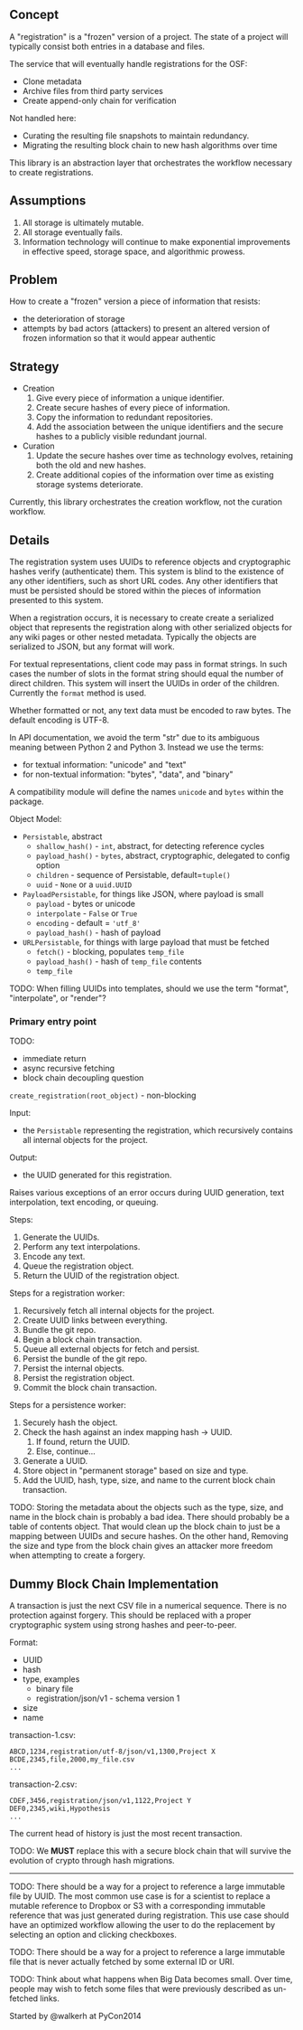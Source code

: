 ## Concept ##

A "registration" is a "frozen" version of a project. The state of a project will typically consist both entries in a database and files.

The service that will eventually handle registrations for the OSF:

* Clone metadata
* Archive files from third party services
* Create append-only chain for verification

Not handled here:

* Curating the resulting file snapshots to maintain redundancy.
* Migrating the resulting block chain to new hash algorithms over time

This library is an abstraction layer that orchestrates the workflow necessary to create registrations.

## Assumptions ##

1. All storage is ultimately mutable.
2. All storage eventually fails.
3. Information technology will continue to make exponential improvements in effective speed, storage space, and algorithmic prowess.

## Problem ##

How to create a "frozen" version a piece of information that resists:

* the deterioration of storage
* attempts by bad actors (attackers) to present an altered version of frozen information so that it would appear authentic

## Strategy ##

* Creation
    1. Give every piece of information a unique identifier.
    2. Create secure hashes of every piece of information.
    3. Copy the information to redundant repositories.
    4. Add the association between the unique identifiers and the secure hashes to a publicly visible redundant journal.
* Curation
    1. Update the secure hashes over time as technology evolves, retaining both the old and new hashes.
    2. Create additional copies of the information over time as existing storage systems deteriorate.

Currently, this library orchestrates the creation workflow, not the curation workflow.

## Details ##

The registration system uses UUIDs to reference objects and cryptographic hashes verify (authenticate) them. This system is blind to the existence of any other identifiers, such as short URL codes. Any other identifiers that must be persisted should be stored within the pieces of information presented to this system.

When a registration occurs, it is necessary to create create a serialized object that represents the registration along with other serialized objects for any wiki pages or other nested metadata. Typically the objects are serialized to JSON, but any format will work.

For textual representations, client code may pass in format strings. In such cases the number of slots in the format string should equal the number of direct children. This system will insert the UUIDs in order of the children. Currently the `format` method is used.

Whether formatted or not, any text data must be encoded to raw bytes. The default encoding is UTF-8.

In API documentation, we avoid the term "str" due to its ambiguous meaning between Python 2 and Python 3. Instead we use the terms:

* for textual information: "unicode" and "text"
* for non-textual information: "bytes", "data", and "binary"

A compatibility module will define the names `unicode` and `bytes` within the package.

Object Model:

* `Persistable`, abstract
    * `shallow_hash()` - `int`, abstract, for detecting reference cycles
    * `payload_hash()` - `bytes`, abstract, cryptographic, delegated to config option
    * `children` - sequence of Persistable, default=`tuple()`
    * `uuid` - `None` or a `uuid.UUID`
* `PayloadPersistable`, for things like JSON, where payload is small
    * `payload` - bytes or unicode
    * `interpolate` - `False` or `True`
    * `encoding` - default = `'utf_8'`
    * `payload_hash()` - hash of payload
* `URLPersistable`, for things with large payload that must be fetched
    * `fetch()` - blocking, populates `temp_file`
    * `payload_hash()` - hash of `temp_file` contents
    * `temp_file`

TODO: When filling UUIDs into templates, should we use the term "format", "interpolate", or "render"?

### Primary entry point ###

TODO:

* immediate return
* async recursive fetching
* block chain decoupling question

`create_registration(root_object)` - non-blocking

Input:

* the `Persistable` representing the registration, which recursively contains all internal objects for the project.

Output:

* the UUID generated for this registration.

Raises various exceptions of an error occurs during UUID generation, text interpolation, text encoding, or queuing.

Steps:

1. Generate the UUIDs.
2. Perform any text interpolations.
3. Encode any text.
4. Queue the registration object.
5. Return the UUID of the registration object.

Steps for a registration worker:

1. Recursively fetch all internal objects for the project.
2. Create UUID links between everything.
3. Bundle the git repo.
4. Begin a block chain transaction.
5. Queue all external objects for fetch and persist.
6. Persist the bundle of the git repo.
7. Persist the internal objects.
8. Persist the registration object.
9. Commit the block chain transaction.

Steps for a persistence worker:

1. Securely hash the object.
2. Check the hash against an index mapping hash -> UUID.
    1. If found, return the UUID.
    2. Else, continue...
3. Generate a UUID.
4. Store object in "permanent storage" based on size and type.
5. Add the UUID, hash, type, size, and name to the current block chain transaction.

TODO: Storing the metadata about the objects such as the type, size, and name in the block chain is probably a bad idea. There should probably be a table of contents object. That would clean up the block chain to just be a mapping between UUIDs and secure hashes. On the other hand, Removing the size and type from the block chain gives an attacker more freedom when attempting to create a forgery.

## Dummy Block Chain Implementation ##

A transaction is just the next CSV file in a numerical sequence. There is no protection against forgery. This should be replaced with a proper cryptographic system using strong hashes and peer-to-peer.

Format:

* UUID
* hash
* type, examples
    * binary file
    * registration/json/v1 - schema version 1
* size
* name

transaction-1.csv:

    ABCD,1234,registration/utf-8/json/v1,1300,Project X
    BCDE,2345,file,2000,my_file.csv
    ...

transaction-2.csv:

    CDEF,3456,registration/json/v1,1122,Project Y
    DEF0,2345,wiki,Hypothesis
    ...

The current head of history is just the most recent transaction.

TODO: We **MUST** replace this with a secure block chain that will survive the evolution of crypto through hash migrations.

---

TODO: There should be a way for a project to reference a large immutable file by UUID. The most common use case is for a scientist to replace a mutable reference to Dropbox or S3 with a corresponding immutable reference that was just generated during registration. This use case should have an optimized workflow allowing the user to do the replacement by selecting an option and clicking checkboxes.

TODO: There should be a way for a project to reference a large immutable file that is never actually fetched by some external ID or URI.

TODO: Think about what happens when Big Data becomes small. Over time, people may wish to fetch some files that were previously described as un-fetched links.

Started by @walkerh at PyCon2014

